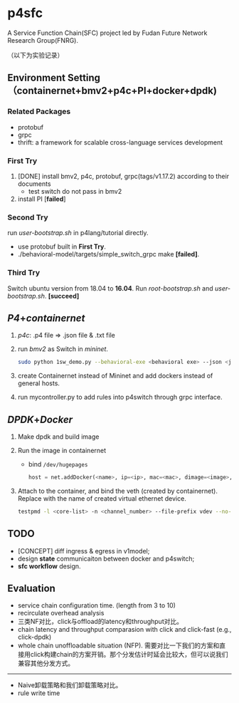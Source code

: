 # p4sfc

A Service Function Chain(SFC) project led by Fudan Future Network Research Group(FNRG).

（以下为实验记录）

## Environment Setting（containernet+bmv2+p4c+PI+docker+dpdk)

### Related Packages

- protobuf
- grpc
- thrift: a framework for scalable cross-language services development

### First Try

1. [DONE] install bmv2, p4c, protobuf, grpc(tags/v1.17.2) according to their documents
   - test switch do not pass in bmv2
1. install PI [**failed**]

### Second Try

run *user-bootstrap.sh* in p4lang/tutorial directly.

- use protobuf built in **First Try**.
- ./behavioral-model/targets/simple_switch_grpc make **[failed]**.

### Third Try

Switch ubuntu version from 18.04 to **16.04**. Run *root-bootstrap.sh* and *user-bootstrap.sh*. **[succeed]**

## *P4*+*containernet*

1. *p4c*: .p4 file => .json file & .txt file

2. run *bmv2* as Switch in *mininet*.

   ```bash
   sudo python 1sw_demo.py --behavioral-exe <behavioral exe> --json <json file(compiled from p4)>
   ```

3. create Containernet instead of Mininet and add dockers instead of general hosts.

4. run mycontroller.py to add rules into p4switch through grpc interface.

## *DPDK*+*Docker*

1. Make dpdk and build image

2. Run the image in containernet

   - bind `/dev/hugepages`

     ```python
     host = net.addDocker(<name>, ip=<ip>, mac=<mac>, dimage=<image>, volumes=['/dev/hugepages:/dev/hugepages:rw'])
     ```

3. Attach to the container, and bind the veth (created by containernet). Replace <veth> with the name of created virtual ethernet device.

    ```bash
    testpmd -l <core-list> -n <channel_number> --file-prefix vdev --no-pci --vdev 'eth_af_packet,iface=<veth>' -- -i
    ```

## TODO

- [CONCEPT] diff ingress & egress in v1model;
- design **state** communicaiton between docker and p4switch;
- **sfc workflow** design.


## Evaluation

- service chain configuration time. (length from 3 to 10)
- recirculate overhead analysis
- 三类NF对比，click与offload的latency和throughput对比。
- chain latency and throughput comparasion with click and click-fast (e.g., click-dpdk)
- whole chain unoffloadable situation (NFP). 需要对比一下我们的方案和直接用click构建chain的方案开销。那个分发估计时延会比较大，但可以说我们兼容其他分发方式。
- ---
- Naive卸载策略和我们卸载策略对比。
- rule write time